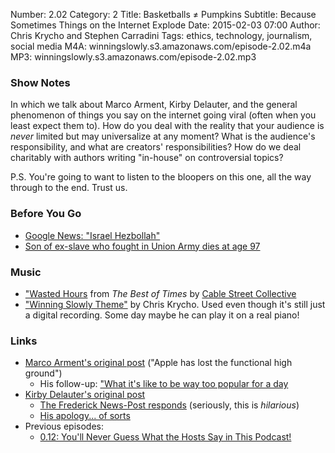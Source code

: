 Number: 2.02
Category: 2
Title: Basketballs ≠ Pumpkins
Subtitle: Because Sometimes Things on the Internet Explode
Date: 2015-02-03 07:00
Author: Chris Krycho and Stephen Carradini
Tags: ethics, technology, journalism, social media
M4A: winningslowly.s3.amazonaws.com/episode-2.02.m4a
MP3: winningslowly.s3.amazonaws.com/episode-2.02.mp3

### Show Notes

In which we talk about Marco Arment, Kirby Delauter, and the general phenomenon of things you say on the internet going viral (often when you least expect them to). How do you deal with the reality that your audience is *never* limited but may universalize at any moment? What is the audience's responsibility, and what are creators' responsibilities? How do we deal charitably with authors writing "in-house" on controversial topics?

P.S. You're going to want to listen to the bloopers on this one, all the way through to the end. Trust us.

### Before You Go

- [Google News: "Israel Hezbollah"](https://encrypted.google.com/search?hl=en&q=israel%20hezbollah#q=israel+hezbollah&hl=en&tbm=nws)
- [Son of ex-slave who fought in Union Army dies at age 97](http://cir.ca/news/children-of-former-slaves)

### Music

- ["Wasted Hours](https://soundcloud.com/cablestreetcollective/wasted-hours) from _The Best of Times_ by [Cable Street Collective](http://www.cablestreetcollective.co.uk)
- ["Winning Slowly Theme"](https://soundcloud.com/chriskrycho/winning-slowly) by Chris Krycho. Used even though it's still just a digital recording. Some day maybe he can play it on a real piano!

### Links

- [Marco Arment's original post](http://www.marco.org/2015/01/04/apple-lost-functional-high-ground) ("Apple has lost the functional high ground")
	- His follow-up: ["What it's like to be way too popular for a day](http://www.marco.org/2015/01/05/popular-for-a-day)
- [Kirby Delauter's original post](http://www.washingtonpost.com/news/volokh-conspiracy/wp/2015/01/05/this-post-shamelessly-uses-frederick-county-md-council-member-kirby-delauters-name-without-authorization/)
	- [The Frederick News-Post responds](http://www.fredericknewspost.com/news/politics_and_government/kirby-delauter-kirby-delauter-kirby-delauter/article_da85d6f4-fa3c-524f-bbf6-8e5ddc0d1c0a.html) (seriously, this is *hilarious*)
	- [His apology... of sorts](http://www.washingtonpost.com/news/volokh-conspiracy/wp/2015/01/07/kirby-delauter-apologizes/)
- Previous episodes:
	- [0.12: You'll Never Guess What the Hosts Say in This Podcast!][0.12]

[0.12]: http://www.winningslowly.org/2014/05/clickbait-headlines/